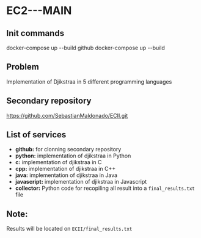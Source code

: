 # EC2---MAIN

## Init commands
docker-compose up --build github
docker-compose up --build

## Problem
Implementation of Djikstraa in 5 different programming languages

## Secondary repository
https://github.com/SebastianMaldonado/ECII.git

## List of services
- **github:** for clonning secondary repository
- **python:** implementation of djikstraa in Python
- **c:** implementation of djikstraa in C
- **cpp:** implementation of djikstraa in C++
- **java:** implementation of djikstraa in Java
- **javascript:** implementation of djikstraa in Javascript
- **collector:** Python code for recopiling all result into a `final_results.txt` file

## Note:
Results will be located on `ECII/final_results.txt`
